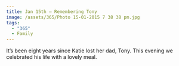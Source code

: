 ```yaml
---
title: Jan 15th — Remembering Tony
image: /assets/365/Photo 15-01-2015 7 38 38 pm.jpg
tags:
  - "365"
  - Family
---
```

It’s been eight years since Katie lost her dad, Tony. This evening we celebrated his life with a lovely meal.